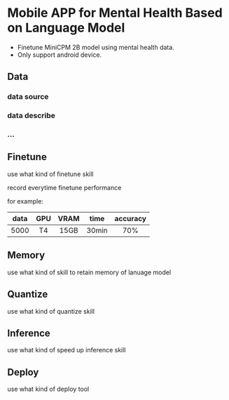 # Mobile APP for Mental Health Based on Language Model
- Finetune MiniCPM 2B model using mental health data.
- Only support android device.
## Data
### data source
### data describe
### ...

## Finetune
use what kind of finetune skill

record everytime finetune performance

for example:

|data|GPU|VRAM|time|accuracy|
|:---:|:---:|:---:|:---:|:---:|
|5000|T4|15GB|30min|70%|


## Memory
use what kind of skill to retain memory of lanuage model

## Quantize
use what kind of quantize skill

## Inference
use what kind of speed up inference skill

## Deploy
use what kind of deploy tool